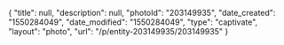 {
    "title": null,
    "description": null,
    "photoId": "203149935",
    "date_created": "1550284049",
    "date_modified": "1550284049",
    "type": "captivate",
    "layout": "photo",
    "url": "\/p\/entity-203149935\/203149935"
}